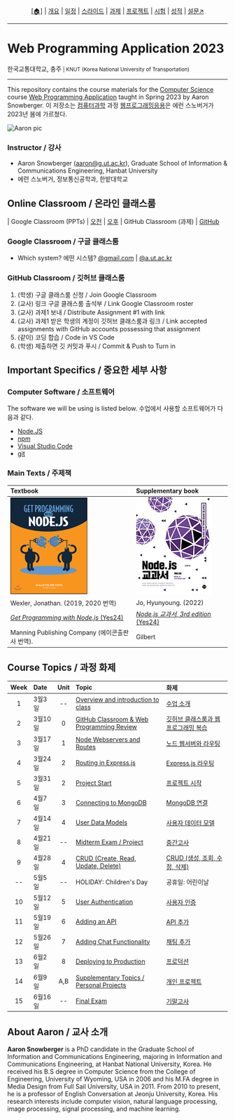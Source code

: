 <p id="menu" align="center">
  <a href="https://ut-nodejs.github.io" title="Home"><u>[🏠]</u></a> |
  <a href="about.html" title="About">개요</a> |
  <a href="/schedule.html" title="Schedule">일정</a> |
  <a href="/slides.html" title="Slides">스라이드</a> |
  <a href="/practice.html" title="Practice">과제</a> |
  <a href="/project.html" title="Project">프로젝트</a> |
  <a href="/tests.html" title="Tests">시험</a> |
  <a href="/grading.html" title="Grading">성적</a> |
  <a href="https://pollev.com/aarons007" title="PollEverywhere">설문↗️</a>
</p>

---

# Web Programming Application 2023

<p>한국교통대학교, 충주<small> | KNUT (Korea National University of Transportation)</small></p>

---

This repository contains the course materials for the [Computer Science](https://www.ut.ac.kr/ceit/sub02_00.do) course [Web Programming Application](https://ut-nodejs.github.io) taught in Spring 2023 by Aaron Snowberger. 이 저장소는 [컴퓨터과학](https://www.ut.ac.kr/ceit/sub02_00.do) 과정 [웹프로그래밍응용](https://ut-nodejs.github.io)은 에런 스노버거가 2023년 봄에 가르쳤다.

![Aaron pic](https://avatars.githubusercontent.com/u/6644259?s=200&v=4)

### Instructor / 강사

- Aaron Snowberger ([aaron@g.ut.ac.kr](aaron@g.ut.ac.kr)), Graduate School of Information & Communications Engineering, Hanbat University
- 에런 스노버거, 정보통신공학과, 한밭대학교

## Online Classroom / 온라인 클래스룸

| Google Classroom (PPTs) | [오전](https://classroom.google.com/c/NTEyMjUxMTM4MjQz?cjc=m5cbuja) | [오후](https://classroom.google.com/c/NTE2NTcyNjcwNjMz?cjc=sr6x7hg)
| GitHub Classroom (과제) | [GitHub](https://github.com/ut-nodejs)

### Google Classroom / 구글 클래스룸

- Which system? 에떤 시스템? [@gmail.com](https://classroom.google.com) | [@a.ut.ac.kr](https://classroom.google.com)

### GitHub Classroom / 깃허브 클래스룸

1. (학생) 구글 클래스룸 신청 / Join Google Classroom
2. (교사) 링크 구글 클래스룸 출석부 / Link Google Classroom roster
3. (교사) 과제1 보내 / Distribute Assignment #1 with link
4. (교사) 과제1 받은 학생의 계정이 깃허브 클래스룸과 링크 / Link accepted assignments with GitHub accounts possessing that assignment
5. (같이) 코딩 합습 / Code in VS Code
6. (학생) 제출하면 깃 커밋과 푸시 / Commit & Push to Turn in

## Important Specifics / 중요한 세부 사항

### Computer Software / 소프트웨어

The software we will be using is listed below. 수업에서 사용할 소프트웨어가 다음과 같다.

- [Node.JS](https://nodejs.org/en/download/)
- [npm](https://www.npmjs.com/)
- [Visual Studio Code](https://code.visualstudio.com/download)
- [git](https://git-scm.com/downloads)

### Main Texts / 주제책

| Textbook                                                                              | Supplementary book                                                                    |
| :------------------------------------------------------------------------------------ | :------------------------------------------------------------------------------------ |
| ![book-main](/img/gh-pages/book-main.jpg)                                             | ![book-extra](/img/gh-pages/book-extra.jpg)                                           |
| Wexler, Jonathan. (2019, 2020 번역)                                                   | Jo, Hyunyoung. (2022)                                                                 |
| [_Get Programming with Node.js_ (Yes24)](http://www.yes24.com/Product/Goods/86429845) | [_Node.js 교과서, 3rd edition_ (Yes24)](http://www.yes24.com/Product/Goods/116192535) |
| Manning Publishing Company (에이콘출판사 번역).                                       | Gilbert                                                                               |

## Course Topics / 과정 화제

| Week | Date    | Unit | Topic                                                                             | 화제                                                                  |
| :--: | :------ | :--: | :-------------------------------------------------------------------------------- | :-------------------------------------------------------------------- |
|  1   | 3월3일  |  --  | [Overview and introduction to class](/schedule.html#week-1--1주차-3월3일)         | [수업 소개](/schedule.html#week-1--1주차-3월3일)                      |
|  2   | 3월10일 |  0   | [GitHub Classroom & Web Programming Review](/schedule.html#week-2--2주차-3월10일)        | [깃허브 클래스룸과 웹프로그래밍 복습](/schedule.html#week-2--2주차-3월10일)   |
|  3   | 3월17일 |  1   | [Node Webservers and Routes](/schedule.html#week-3--3주차-3월17일)                | [노드 웹서버와 라우팅](/schedule.html#week-3--3주차-3월17일)          |
|  4   | 3월24일 |  2   | [Routing in Express.js](/schedule.html#week-4--4주차-3월24일)                     | [Express.js 라우팅](/schedule.html#week-4--4주차-3월24일)             |
|  5   | 3월31일 |  2   | [Project Start](/schedule.html#week-5--5주차-3월31일)                             | [프로젝트 시작](/schedule.html#week-5--5주차-3월31일)                 |
|  6   | 4월7일  |  3   | [Connecting to MongoDB](/schedule.html#week-6--6주차-4월7일)                      | [MongoDB 연결](/schedule.html#week-6--6주차-4월7일)                   |
|  7   | 4월14일 |  4   | [User Data Models](/schedule.html#week-7--7주차-4월14일)                          | [사용자 데이터 모델](/schedule.html#week-7--7주차-4월14일)            |
|  8   | 4월21일 |  --  | [Midterm Exam / Project](/schedule.html#week-8--8주차-4월21일)                    | [중간고사](/schedule.html#week-8--8주차-4월21일)                      |
|  9   | 4월28일 |  4   | [CRUD (Create, Read, Update, Delete)](/schedule.html#week-9--9주차-4월28일)       | [CRUD (생성, 조회, 수정, 삭제)](/schedule.html#week-9--9주차-4월28일) |
|  --  | 5월5일  |  --  | HOLIDAY: Children's Day                                                           | 공휴일: 어린이날                                                      |
|  10  | 5월12일 |  5   | [User Authentication](/schedule.html#week-10--10주차-5월12일)                     | [사용자 인증](/schedule.html#week-10--10주차-5월12일)                 |
|  11  | 5월19일 |  6   | [Adding an API](/schedule.html#week-11--11주차-5월19일)                           | [API 추가](/schedule.html#week-11--11주차-5월19일)                    |
|  12  | 5월26일 |  7   | [Adding Chat Functionality](/schedule.html#week-12--12주차-5월26일)               | [채팅 추가](/schedule.html#week-12--12주차-5월26일)                   |
|  13  | 6월2일  |  8   | [Deploying to Production](/schedule.html#week-13--13주차-6월2일)                  | [프로덕션](/schedule.html#week-13--13주차-6월2일)                     |
|  14  | 6월9일  | A,B  | [Supplementary Topics / Personal Projects](/schedule.html#week-14--14주차-6월9일) | [개인 프로젝트](/schedule.html#week-14--14주차-6월9일)                |
|  15  | 6월16일 |  --  | [Final Exam](/schedule.html#week-15--15주차-6월16일)                              | [기말고사](/schedule.html#week-15--15주차-6월16일)                    |

<!----
| 16  | 6월16일 | --   | [Personal Projects](/en/#14-personal-projects)                                  | [개인 프로젝트]()             |
| 17  | 6월23일 | --   | [Final Exam](/en/#final-exam)                                                   | [기말고사]()                  |
| 18  | 6월30일 | --   | [Grading Period](/en/#grading)                                                  | [성적 처리 기간]()            |
---->

## About Aaron / 교사 소개

**Aaron Snowberger** is a PhD candidate in the Graduate School of Information and Communications Engineering, majoring in Information and Communications Engineering, at Hanbat National University, Korea. He received his B.S degree in Computer Science from the College of Engineering, University of Wyoming, USA in 2006 and his M.FA degree in Media Design from Full Sail University, USA in 2011. From 2010 to present, he is a professor of English Conversation at Jeonju University, Korea. His research interests include computer vision, natural language processing, image processing, signal processing, and machine learning.
